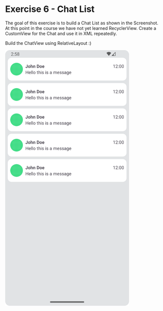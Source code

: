 # Exercise 6 - Chat List
The goal of this exercise is to build a Chat List as shown in the Screenshot.
At this point in the course we have not yet learned RecyclerView. Create a CustomView for the Chat and use it in XML repeatedly.

Build the ChatView using RelativeLayout :)

<img src="result.png" width="400">